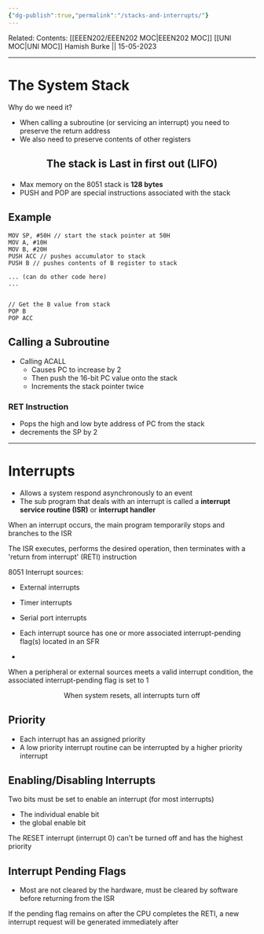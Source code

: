 ```yaml
---
{"dg-publish":true,"permalink":"/stacks-and-interrupts/"}
---
```


Related: 
Contents: [[EEEN202/EEEN202 MOC\|EEEN202 MOC]]
[[UNI MOC\|UNI MOC]]
Hamish Burke || 15-05-2023
***

# The System Stack

Why do we need it?
- When calling a subroutine (or servicing an interrupt) you need to preserve the return address
- We also need to preserve contents of other registers


<h2 align="center">

The stack is Last in first out (LIFO)

</h2>


- Max memory on the 8051 stack is **128 bytes**
- PUSH and POP are special instructions associated with the stack

## Example

```assembly
MOV SP, #50H // start the stack pointer at 50H
MOV A, #10H
MOV B, #20H 
PUSH ACC // pushes accumulator to stack
PUSH B // pushes contents of B register to stack

... (can do other code here)
...


// Get the B value from stack
POP B
POP ACC
```

## Calling a Subroutine

- Calling ACALL
	- Causes PC to increase by 2
	- Then push the 16-bit PC value onto the stack
	- Increments the stack pointer twice

### RET Instruction

- Pops the high and low byte address of PC from the stack
- decrements the SP by 2


***

# Interrupts

- Allows a system respond asynchronously to an event
- The sub program that deals with an interrupt is called a **interrupt service routine (ISR)** or **interrupt handler**

When an interrupt occurs, the main program temporarily stops and branches to the ISR


The ISR executes, performs the desired operation, then terminates with a 'return from interrupt' (RETI) instruction

8051 Interrupt sources:
- External interrupts
- Timer interrupts
- Serial port interrupts

- Each interrupt source has one or more associated interrupt-pending flag(s) located in an SFR
- 

When a peripheral or external sources meets a valid interrupt condition, the associated interrupt-pending flag is set to 1

<p align="center">
When system resets, all interrupts turn off
</p>

## Priority

- Each interrupt has an assigned priority
- A low priority interrupt routine can be interrupted by a higher priority interrupt

## Enabling/Disabling Interrupts

Two bits must be set to enable an interrupt (for most interrupts)
- The individual enable bit
- the global enable bit

The RESET interrupt (interrupt 0) can't be turned off and has the highest priority

## Interrupt Pending Flags

- Most are not cleared by the hardware, must be cleared by software before returning from the ISR

If the pending flag remains on after the CPU completes the RETI, a new interrupt request will be generated immediately after


